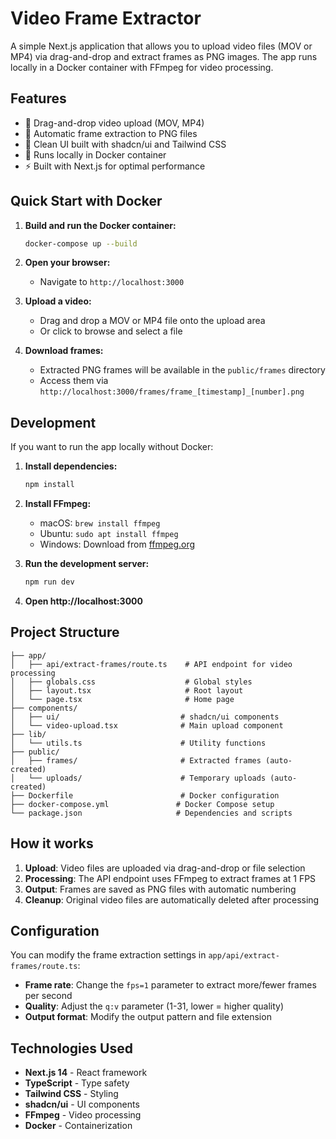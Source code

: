 # Video Frame Extractor

A simple Next.js application that allows you to upload video files (MOV or MP4) via drag-and-drop and extract frames as PNG images. The app runs locally in a Docker container with FFmpeg for video processing.

## Features

- 🎥 Drag-and-drop video upload (MOV, MP4)
- 📸 Automatic frame extraction to PNG files
- 🎨 Clean UI built with shadcn/ui and Tailwind CSS
- 🐳 Runs locally in Docker container
- ⚡ Built with Next.js for optimal performance

## Quick Start with Docker

1. **Build and run the Docker container:**
   ```bash
   docker-compose up --build
   ```

2. **Open your browser:**
   - Navigate to `http://localhost:3000`

3. **Upload a video:**
   - Drag and drop a MOV or MP4 file onto the upload area
   - Or click to browse and select a file

4. **Download frames:**
   - Extracted PNG frames will be available in the `public/frames` directory
   - Access them via `http://localhost:3000/frames/frame_[timestamp]_[number].png`

## Development

If you want to run the app locally without Docker:

1. **Install dependencies:**
   ```bash
   npm install
   ```

2. **Install FFmpeg:**
   - macOS: `brew install ffmpeg`
   - Ubuntu: `sudo apt install ffmpeg`
   - Windows: Download from [ffmpeg.org](https://ffmpeg.org/download.html)

3. **Run the development server:**
   ```bash
   npm run dev
   ```

4. **Open http://localhost:3000**

## Project Structure

```
├── app/
│   ├── api/extract-frames/route.ts    # API endpoint for video processing
│   ├── globals.css                    # Global styles
│   ├── layout.tsx                     # Root layout
│   └── page.tsx                       # Home page
├── components/
│   ├── ui/                           # shadcn/ui components
│   └── video-upload.tsx              # Main upload component
├── lib/
│   └── utils.ts                      # Utility functions
├── public/
│   ├── frames/                       # Extracted frames (auto-created)
│   └── uploads/                      # Temporary uploads (auto-created)
├── Dockerfile                        # Docker configuration
├── docker-compose.yml               # Docker Compose setup
└── package.json                     # Dependencies and scripts
```

## How it works

1. **Upload**: Video files are uploaded via drag-and-drop or file selection
2. **Processing**: The API endpoint uses FFmpeg to extract frames at 1 FPS
3. **Output**: Frames are saved as PNG files with automatic numbering
4. **Cleanup**: Original video files are automatically deleted after processing

## Configuration

You can modify the frame extraction settings in `app/api/extract-frames/route.ts`:

- **Frame rate**: Change the `fps=1` parameter to extract more/fewer frames per second
- **Quality**: Adjust the `q:v` parameter (1-31, lower = higher quality)
- **Output format**: Modify the output pattern and file extension

## Technologies Used

- **Next.js 14** - React framework
- **TypeScript** - Type safety
- **Tailwind CSS** - Styling
- **shadcn/ui** - UI components
- **FFmpeg** - Video processing
- **Docker** - Containerization